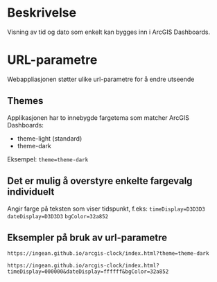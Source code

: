 # Beskrivelse
Visning av tid og dato som enkelt kan bygges inn i ArcGIS Dashboards.

# URL-parametre
Webappliasjonen støtter ulike url-parametre for å endre utseende

## Themes
Applikasjonen har to innebygde fargetema som matcher ArcGIS Dashboards:
* theme-light (standard)
* theme-dark

Eksempel:
`theme=theme-dark`

## Det er mulig å overstyre enkelte fargevalg individuelt
Angir farge på teksten som viser tidspunkt, f.eks:
`timeDisplay=D3D3D3`
`dateDisplay=D3D3D3`
`bgColor=32a852`

## Eksempler på bruk av url-parametre
```
https://ingean.github.io/arcgis-clock/index.html?theme=theme-dark

https://ingean.github.io/arcgis-clock/index.html?timeDisplay=000000&dateDisplay=ffffff&bgColor=32a852
```
